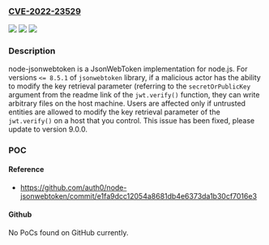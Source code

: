 ### [CVE-2022-23529](https://cve.mitre.org/cgi-bin/cvename.cgi?name=CVE-2022-23529)
![](https://img.shields.io/static/v1?label=Product&message=node-jsonwebtoken&color=blue)
![](https://img.shields.io/static/v1?label=Version&message=%3D%20%3C%3D%208.5.1%20&color=brighgreen)
![](https://img.shields.io/static/v1?label=Vulnerability&message=CWE-20%3A%20Improper%20Input%20Validation&color=brighgreen)

### Description

node-jsonwebtoken is a JsonWebToken implementation for node.js. For versions `<= 8.5.1` of `jsonwebtoken` library, if a malicious actor has the ability to modify the key retrieval parameter (referring to the `secretOrPublicKey` argument from the readme link of the `jwt.verify()` function, they can write arbitrary files on the host machine. Users are affected only if untrusted entities are allowed to modify the key retrieval parameter of the `jwt.verify()` on a host that you control. This issue has been fixed, please update to version 9.0.0.

### POC

#### Reference
- https://github.com/auth0/node-jsonwebtoken/commit/e1fa9dcc12054a8681db4e6373da1b30cf7016e3

#### Github
No PoCs found on GitHub currently.

